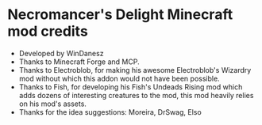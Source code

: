 # Necromancer's Delight Minecraft mod credits
- Developed by WinDanesz
- Thanks to Minecraft Forge and MCP.
- Thanks to Electroblob, for making his awesome Electroblob's Wizardry mod without which this addon would not have been possible.
- Thanks to Fish, for developing his Fish's Undeads Rising mod which adds dozens of interesting creatures to the mod, this mod heavily relies on his mod's assets.
- Thanks for the idea suggestions: Moreira, DrSwag, Elso